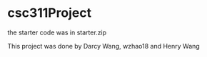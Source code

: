 ﻿# csc311Project
the starter code was in starter.zip

This project was done by Darcy Wang, wzhao18 and Henry Wang

